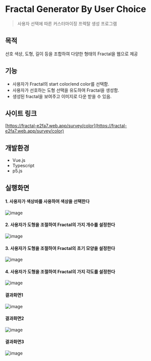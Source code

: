 # Fractal Generator By User Choice
> 사용자 선택에 따른 커스터마이징 프렉탈 생성 프로그램

## 목적
선호 색상, 도형, 길이 등을 조합하여 다양한 형태의 Fractal을 웹으로 제공

## 기능
* 사용자가 Fractal의 start color/end color를 선택함.
* 사용자가 선호하는 도형 선택을 유도하여 Fractal을 생성함.
* 생성된 fractal을 보여주고 이미지로 다운 받을 수 있음.

## 사이트 링크
[https://fractal-e2fa7.web.app/survey/color](https://fractal-e2fa7.web.app/survey/color)

## 개발환경
* Vue.js
* Typescript
* p5.js

## 실행화면
#### 1. 사용자가 색상바를 사용하여 색상을 선택한다
![image](https://user-images.githubusercontent.com/38517815/94945611-e89d3100-0515-11eb-885d-f9ddeb6e3f4e.png)
#### 2. 사용자가 도형을 조절하여 Fractal의 가지 개수를 설정한다
![image](https://user-images.githubusercontent.com/38517815/94945616-e935c780-0515-11eb-821f-16fd8393ff4f.png)
#### 3. 사용자가 도형을 조절하여 Fractal의 초기 모양을 설정한다
![image](https://user-images.githubusercontent.com/38517815/94945628-ecc94e80-0515-11eb-939e-6a30b7ebb478.png)
#### 4. 사용자가 도형을 조절하여 Fractal의 가지 각도를 설정한다
![image](https://user-images.githubusercontent.com/38517815/94945623-ea66f480-0515-11eb-9c7e-47864b6bddd8.png)
#### 결과화면1
![image](https://user-images.githubusercontent.com/38517815/94945635-ee931200-0515-11eb-8228-a0b4167f6d01.png)
#### 결과화면2
![image](https://user-images.githubusercontent.com/38517815/94945642-f05cd580-0515-11eb-98f4-06d7aaac8a16.png)
#### 결과화면3
![image](https://user-images.githubusercontent.com/38517815/94945956-6bbe8700-0516-11eb-88ee-adc904c91c1c.png)



